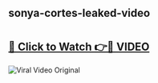 ## sonya-cortes-leaked-video 

# <h2><a href="http://freeplayer.one?title=sonya-cortes-leaked-video&ref=21J">🔗 Click to Watch 👉🔴 VIDEO</a></h2>

<a href="http://freeplayer.one?title=sonya-cortes-leaked-video&ref=21J" rel="nofollow" data-target="animated-image.originalLink"><img src="https://i.ibb.co.com/xMMVF88/686577567.gif" alt="Viral Video Original" style="max-width: 100%; display: inline-block;" data-target="animated-image.originalImage"></a>


